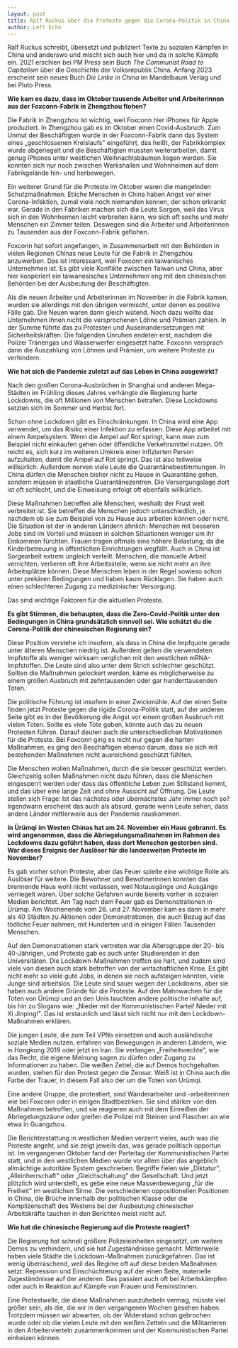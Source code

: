 ```yaml
---
layout: post
title: Ralf Ruckus über die Proteste gegen die Corona-Politik in China
author: Left Echo
---
```


Ralf Ruckus schreibt, übersetzt und publiziert Texte zu sozialen Kämpfen
in China und anderswo und mischt sich auch hier und da in solche Kämpfe
ein. 2021 erschien bei PM Press sein Buch *The Communist Road to
Capitalism* über die Geschichte der Volksrepublik China. Anfang 2023
erscheint sein neues Buch *Die Linke in China* im Mandelbaum Verlag und
bei Pluto Press.

**Wie kam es dazu, dass im Oktober tausende Arbeiter und Arbeiterinnen
aus der Foxconn-Fabrik in Zhengzhou flohen?**

Die Fabrik in Zhengzhou ist wichtig, weil Foxconn hier iPhones für Apple
produziert. In Zhengzhou gab es im Oktober einen Covid-Ausbruch. Zum
Unmut der Beschäftigten wurde in der Foxconn-Fabrik dann das System
eines „geschlossenen Kreislaufs" eingeführt, das heißt, der
Fabrikkomplex wurde abgeriegelt und die Beschäftigten mussten
weiterarbeiten, damit genug iPhones unter westlichen Weihnachtsbäumen
liegen werden. Sie konnten sich nur noch zwischen Werkshallen und
Wohnheimen auf dem Fabrikgelände hin- und herbewegen.

Ein weiterer Grund für die Proteste im Oktober waren die mangelnden
Schutzmaßnahmen. Etliche Menschen in China haben Angst vor einer
Corona-Infektion, zumal viele noch niemanden kennen, der schon erkrankt
war. Gerade in den Fabriken machen sich die Leute Sorgen, weil das Virus
sich in den Wohnheimen leicht verbreiten kann, wo sich oft sechs und
mehr Menschen ein Zimmer teilen. Deswegen sind die Arbeiter und
Arbeiterinnen zu Tausenden aus der Foxconn-Fabrik geflohen.

Foxconn hat sofort angefangen, in Zusammenarbeit mit den Behörden in
vielen Regionen Chinas neue Leute für die Fabrik in Zhengzhou
anzuwerben. Das ist interessant, weil Foxconn ein taiwanisches
Unternehmen ist. Es gibt viele Konflikte zwischen Taiwan und China, aber
hier kooperiert ein taiwanesisches Unternehmen eng mit den chinesischen
Behörden bei der Ausbeutung der Beschäftigten.

Als die neuen Arbeiter und Arbeiterinnen im November in die Fabrik
kamen, wurden sie allerdings mit den übrigen vermischt, unter denen es
positive Fälle gab. Die Neuen waren dann gleich wütend. Noch dazu wollte
das Unternehmen ihnen nicht die versprochenen Löhne und Prämien zahlen.
In der Summe führte das zu Protesten und Auseinandersetzungen mit
Sicherheitskräften. Die folgenden Unruhen endeten erst, nachdem die
Polizei Tränengas und Wasserwerfer eingesetzt hatte. Foxconn versprach
dann die Auszahlung von Löhnen und Prämien, um weitere Proteste zu
verhindern.

**Wie hat sich die Pandemie zuletzt auf das Leben in China ausgewirkt?**

Nach den großen Corona-Ausbrüchen in Shanghai und anderen Mega-Städten
im Frühling dieses Jahres verhängte die Regierung harte Lockdowns, die
oft Millionen von Menschen betrafen. Diese Lockdowns setzten sich im
Sommer und Herbst fort.

Schon ohne Lockdown gibt es Einschränkungen. In China wird eine App
verwendet, um das Risiko einer Infektion zu erfassen. Diese App arbeitet
mit einem Ampelsystem. Wenn die Ampel auf Rot springt, kann man zum
Beispiel nicht einkaufen gehen oder öffentliche Verkehrsmittel nutzen.
Oft reicht es, sich kurz im weiteren Umkreis einer infizierten Person
aufzuhalten, damit die Ampel auf Rot springt. Das ist also teilweise
willkürlich. Außerdem nerven viele Leute die Quarantänebestimmungen. In
China dürfen die Menschen bisher nicht zu Hause in Quarantäne gehen,
sondern müssen in staatliche Quarantänezentren. Die Versorgungslage dort
ist oft schlecht, und die Einweisung erfolgt oft ebenfalls willkürlich.

Diese Maßnahmen betreffen alle Menschen, weshalb der Frust weit
verbreitet ist. Sie betreffen die Menschen jedoch unterschiedlich, je
nachdem ob sie zum Beispiel von zu Hause aus arbeiten können oder nicht.
Die Situation ist der in anderen Ländern ähnlich: Menschen mit besseren
Jobs sind im Vorteil und müssen in solchen Situationen weniger um ihr
Einkommen fürchten. Frauen tragen oftmals eine höhere Belastung, da die
Kinderbetreuung in öffentlichen Einrichtungen wegfällt. Auch in China
ist Sorgearbeit extrem ungleich verteilt. Menschen, die manuelle Arbeit
verrichten, verlieren oft ihre Arbeitsstelle, wenn sie nicht mehr an
ihre Arbeitsplätze können. Diese Menschen leben in der Regel sowieso
schon unter prekären Bedingungen und haben kaum Rücklagen. Sie haben
auch einen schlechteren Zugang zu medizinischer Versorgung.

Das sind wichtige Faktoren für die aktuellen Proteste.

**Es gibt Stimmen, die behaupten, dass die Zero-Covid-Politik unter den
Bedingungen in China grundsätzlich sinnvoll sei. Wie schätzt du die
Corona-Politik der chinesischen Regierung ein?**

Diese Position verstehe ich insofern, als dass in China die Impfquote
gerade unter älteren Menschen niedrig ist. Außerdem gelten die
verwendeten Impfstoffe als weniger wirksam verglichen mit den westlichen
mRNA-Impfstoffen. Die Leute sind also unter dem Strich schlechter
geschützt. Sollten die Maßnahmen gelockert werden, käme es
möglicherweise zu einem großen Ausbruch mit zehntausenden oder gar
hunderttausenden Toten.

Die politische Führung ist insofern in einer Zwickmühle. Auf der einen
Seite finden jetzt Proteste gegen die rigide Corona-Politik statt, auf
der anderen Seite gibt es in der Bevölkerung die Angst vor einem großen
Ausbruch mit vielen Toten. Sollte es viele Tote geben, könnte auch das
zu neuen Protesten führen. Darauf deuten auch die unterschiedlichen
Motivationen für die Proteste. Bei Foxconn ging es nicht nur gegen die
harten Maßnahmen, es ging den Beschäftigen ebenso darum, dass sie sich
mit bestehenden Maßnahmen nicht ausreichend geschützt fühlten.

Die Menschen wollen Maßnahmen, durch die sie besser geschützt werden.
Gleichzeitig sollen Maßnahmen nicht dazu führen, dass die Menschen
eingesperrt werden oder dass das öffentliche Leben zum Stillstand kommt,
und das über eine lange Zeit und ohne Aussicht auf Öffnung. Die Leute
stellen sich Frage: Ist das nächstes oder übernächstes Jahr immer noch
so? Irgendwann erscheint das auch als absurd, gerade wenn Leute sehen,
dass andere Länder mittlerweile aus der Pandemie rauskommen.

**In Ürümqi** **im Westen Chinas hat am 24. November ein Haus gebrannt.
Es wird angenommen, dass die Abriegelungsmaßnahmen im Rahmen des
Lockdowns dazu geführt haben, dass dort Menschen gestorben sind. War
dieses Ereignis der Auslöser für die landesweiten** **Proteste im
November?**

Es gab vorher schon Proteste, aber das Feuer spielte eine wichtige Rolle
als Auslöser für weitere. Die Bewohner und Bewohnerinnen konnten das
brennende Haus wohl nicht verlassen, weil Notausgänge und Ausgänge
verriegelt waren. Über solche Gefahren wurde bereits vorher in sozialen
Medien berichtet. Am Tag nach dem Feuer gab es Demonstrationen in
Ürümqi. Am Wochenende vom 26. und 27. November kam es dann in mehr als
40 Städten zu Aktionen oder Demonstrationen, die auch Bezug auf das
tödliche Feuer nahmen, mit Hunderten und in einigen Fällen Tausenden
Menschen.

Auf den Demonstrationen stark vertreten war die Altersgruppe der 20- bis
40-Jährigen, und Proteste gab es auch unter Studierenden in den
Universitäten. Die Lockdown-Maßnahmen treffen sie hart, und zudem sind
viele von diesen auch stark betroffen von der wirtschaftlichen Krise. Es
gibt nicht mehr so viele gute Jobs, in denen sie noch aufsteigen
könnten, viele Junge sind arbeitslos. Die Leute sind sauer wegen der
Lockdowns, aber sie haben auch andere Gründe für die Proteste. Auf den
Mahnwachen für die Toten von Ürümqi und an den Unis tauchten andere
politische Inhalte auf, bis hin zu Slogans wie: „Nieder mit der
Kommunistischen Partei! Nieder mit Xi Jinping!". Das ist erstaunlich und
lässt sich nicht nur mit den Lockdown-Maßnahmen erklären.

Die jungen Leute, die zum Teil VPNs einsetzen und auch ausländische
soziale Medien nutzen, erfahren von Bewegungen in anderen Ländern, wie
in Hongkong 2019 oder jetzt im Iran. Sie verlangen „Freiheitsrechte",
wie das Recht, die eigene Meinung sagen zu dürfen oder Zugang zu
Informationen zu haben. Die weißen Zettel, die auf Demos hochgehalten
wurden, stehen für den Protest gegen die Zensur. Weiß ist in China auch
die Farbe der Trauer, in diesem Fall also der um die Toten von Ürümqi.

Eine andere Gruppe, die protestiert, sind Wanderarbeiter und
-arbeiterinnen wie bei Foxconn oder in einigen Stadtbezirken. Sie sind
stärker von den Maßnahmen betroffen, und sie reagieren auch mit dem
Einreißen der Abriegelungszäune oder greifen die Polizei mit Steinen und
Flaschen an wie etwa in Guangzhou.

Die Berichterstattung in westlichen Medien verzerrt vieles, auch was die
Proteste angeht, und sie zeigt jeweils das, was gerade politisch
opportun ist. Im vergangenen Oktober fand der Parteitag der
Kommunistischen Partei statt, und in den westlichen Medien wurde vor
allem über das angeblich allmächtige autoritäre System geschrieben.
Begriffe fielen wie „Diktatur", „Alleinherrschaft" oder
„Gleichschaltung" der Gesellschaft. Und jetzt plötzlich wird
unterstellt, es gebe eine neue Massenbewegung „für die Freiheit" im
westlichen Sinne. Die verschiedenen oppositionellen Positionen in China,
die Brüche innerhalb der politischen Klasse oder die Komplizenschaft des
Westens bei der Ausbeutung chinesischer Arbeitskräfte tauchen in den
Berichten meist nicht auf.

**Wie hat die chinesische Regierung auf die Proteste reagiert?**

Die Regierung hat schnell größere Polizeieinheiten eingesetzt, um
weitere Demos zu verhindern, und sie hat Zugeständnisse gemacht.
Mittlerweile haben viele Städte die Lockdown-Maßnahmen zurückgefahren.
Das ist wenig überraschend, weil das Regime oft auf diese beiden
Maßnahmen setzt: Repression und Einschüchterung auf der einen Seite,
materielle Zugeständnisse auf der anderen. Das passiert auch oft bei
Arbeitskämpfen oder auch in Reaktion auf Kämpfe von Frauen und
Feministinnen.

Eine Protestwelle, die diese Maßnahmen auszuhebeln vermag, müsste viel
größer sein, als die, die wir in den vergangenen Wochen gesehen haben.
Trotzdem müssen wir abwarten, ob der Widerstand schon gebrochen wurde
oder ob die vielen Leute mit den weißen Zetteln und die Militanteren in
den Arbeitervierteln zusammenkommen und der Kommunistischen Partei
einheizen können.

